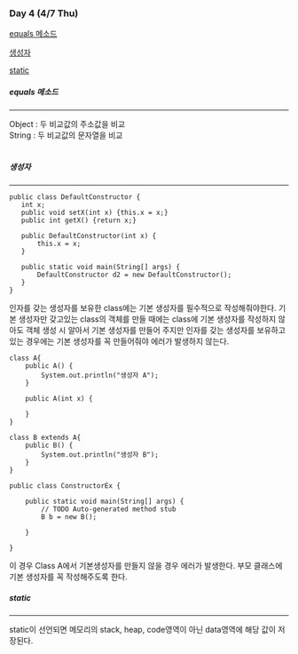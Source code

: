### Day 4 (4/7 Thu)

[equals 메소드](#equals-메소드)

[생성자](#생성자)

[static](#static)



##### equals 메소드

---

Object : 두 비교값의 주소값을 비교<br>
String : 두 비교값의 문자열을 비교<br><br>



##### 생성자

---



 ```
 public class DefaultConstructor {
	int x;
	public void setX(int x) {this.x = x;}
	public int getX() {return x;}
	
	public DefaultConstructor(int x) {
		this.x = x;
	}
     
    public static void main(String[] args) { 
    	DefaultConstructor d2 = new DefaultConstructor();
    }
}
 ```
 인자를 갖는 생성자를 보유한 class에는 기본 생성자를 필수적으로 작성해줘야한다.
 기본 생성자만 갖고있는 class의 객체를 만들 때에는 class에 기본 생성자를 작성하지 않아도 객체 생성 시 알아서 기본 생성자를 만들어 주지만 인자를 갖는 생성자를 보유하고 있는 경우에는 기본 생성자를 꼭 만들어줘야 에러가 발생하지 않는다.<br>



```
class A{
	public A() {
		System.out.println("생성자 A");
	}
	
	public A(int x) {
		
	}
}

class B extends A{
	public B() {
		System.out.println("생성자 B");
	}
}

public class ConstructorEx {

	public static void main(String[] args) {
		// TODO Auto-generated method stub
		B b = new B();
		
	}

}
```

이 경우 Class A에서 기본생성자를 만들지 않을 경우 에러가 발생한다. 부모 클래스에 기본 생성자를 꼭 작성해주도록 한다.<br>



##### static

---

static이 선언되면 메모리의 stack, heap, code영역이 아닌 data영역에 해당 값이 저장된다.<br><br>